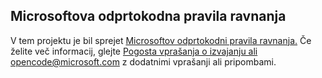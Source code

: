 ## <a name="microsoft-open-source-code-of-conduct"></a>Microsoftova odprtokodna pravila ravnanja
V tem projektu je bil sprejet [Microsoftov odprtokodni pravila ravnanja.](https://opensource.microsoft.com/codeofconduct/)
Če želite več informacij, glejte [Pogosta vprašanja o izvajanju ali](https://opensource.microsoft.com/codeofconduct/faq/) opencode@microsoft.com z dodatnimi vprašanji ali pripombami. [](mailto:opencode@microsoft.com)